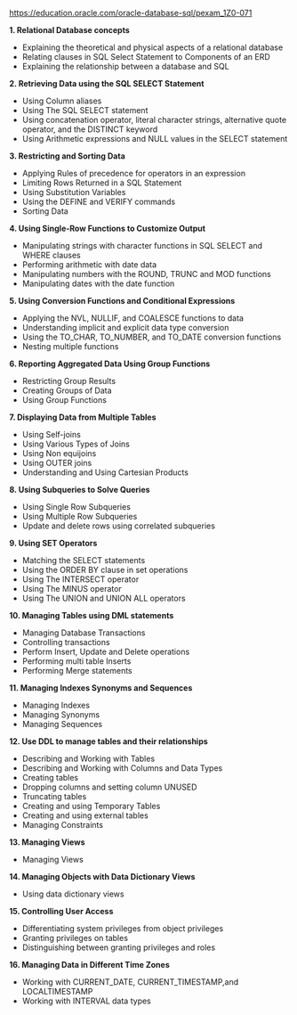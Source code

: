 https://education.oracle.com/oracle-database-sql/pexam_1Z0-071

**1. Relational Database concepts**
 * Explaining the theoretical and physical aspects of a relational database
 * Relating clauses in SQL Select Statement to Components of an ERD
 * Explaining the relationship between a database and SQL
 
**2. Retrieving Data using the SQL SELECT Statement**
  * Using Column aliases
  * Using The SQL SELECT statement
  * Using concatenation operator, literal character strings, alternative quote operator, and the DISTINCT keyword
  * Using Arithmetic expressions and NULL values in the SELECT statement
  
**3. Restricting and Sorting Data**
 + Applying Rules of precedence for operators in an expression
 + Limiting Rows Returned in a SQL Statement
 + Using Substitution Variables
 + Using the DEFINE and VERIFY commands
 + Sorting Data
 
**4. Using Single-Row Functions to Customize Output**
  * Manipulating strings with character functions in SQL SELECT and WHERE clauses
  * Performing arithmetic with date data
  * Manipulating numbers with the ROUND, TRUNC and MOD functions
 * Manipulating dates with the date function
 
**5. Using Conversion Functions and Conditional Expressions**
  * Applying the NVL, NULLIF, and COALESCE functions to data
  * Understanding implicit and explicit data type conversion
  * Using the TO_CHAR, TO_NUMBER, and TO_DATE conversion functions
  * Nesting multiple functions
  
**6. Reporting Aggregated Data Using Group Functions**
  * Restricting Group Results
  * Creating Groups of Data
  * Using Group Functions
  
**7. Displaying Data from Multiple Tables**
  * Using Self-joins
  * Using Various Types of Joins
  * Using Non equijoins
  * Using OUTER joins
  * Understanding and Using Cartesian Products
  
**8. Using Subqueries to Solve Queries**
  * Using Single Row Subqueries
  * Using Multiple Row Subqueries
  * Update and delete rows using correlated subqueries
  
**9. Using SET Operators**
  * Matching the SELECT statements
  * Using the ORDER BY clause in set operations
  * Using The INTERSECT operator
  * Using The MINUS operator
  * Using The UNION and UNION ALL operators
  
**10. Managing Tables using DML statements**
  * Managing Database Transactions
  * Controlling transactions
  * Perform Insert, Update and Delete operations
  * Performing multi table Inserts
  * Performing Merge statements
  
**11. Managing Indexes Synonyms and Sequences**
  * Managing Indexes
  * Managing Synonyms
  * Managing Sequences
  
**12. Use DDL to manage tables and their relationships**
  * Describing and Working with Tables
  * Describing and Working with Columns and Data Types
  * Creating tables
  * Dropping columns and setting column UNUSED
  * Truncating tables
  * Creating and using Temporary Tables
  * Creating and using external tables
  * Managing Constraints
  
**13. Managing Views**
  * Managing Views
  
**14. Managing Objects with Data Dictionary Views**
  * Using data dictionary views
  
**15. Controlling User Access**
  * Differentiating system privileges from object privileges
  * Granting privileges on tables
  * Distinguishing between granting privileges and roles
  
**16. Managing Data in Different Time Zones**
  * Working with CURRENT_DATE, CURRENT_TIMESTAMP,and LOCALTIMESTAMP
  * Working with INTERVAL data types
 

